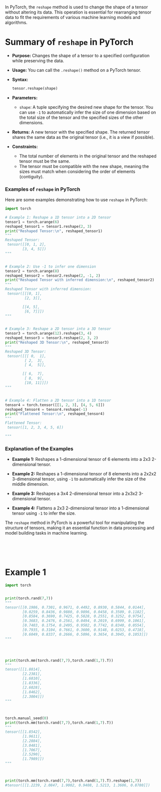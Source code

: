 
In PyTorch, the `reshape` method is used to change the shape of a tensor without altering its data. This operation is essential for rearranging tensor data to fit the requirements of various machine learning models and algorithms.

# Summary of `reshape` in PyTorch

- **Purpose:** Changes the shape of a tensor to a specified configuration while preserving the data.

- **Usage:** You can call the `.reshape()` method on a PyTorch tensor.

- **Syntax:**
  ```python
  tensor.reshape(shape)
  ```

- **Parameters:**
  - `shape`: A tuple specifying the desired new shape for the tensor. You can use `-1` to automatically infer the size of one dimension based on the total size of the tensor and the specified sizes of the other dimensions.

- **Returns:** A new tensor with the specified shape. The returned tensor shares the same data as the original tensor (i.e., it is a view if possible).

- **Constraints:**
  - The total number of elements in the original tensor and the reshaped tensor must be the same.
  - The tensor must be compatible with the new shape, meaning the sizes must match when considering the order of elements (contiguity).

### Examples of `reshape` in PyTorch

Here are some examples demonstrating how to use `reshape` in PyTorch:

```python
import torch

# Example 1: Reshape a 1D tensor into a 2D tensor
tensor1 = torch.arange(6)
reshaped_tensor1 = tensor1.reshape(2, 3)
print("Reshaped Tensor:\n", reshaped_tensor1)
"""
Reshaped Tensor:
 tensor([[0, 1, 2],
        [3, 4, 5]])
"""


# Example 2: Use -1 to infer one dimension
tensor2 = torch.arange(8)
reshaped_tensor2 = tensor2.reshape(2, -1, 2)
print("Reshaped Tensor with inferred dimension:\n", reshaped_tensor2)
"""
Reshaped Tensor with inferred dimension:
 tensor([[[0, 1],
         [2, 3]],

        [[4, 5],
         [6, 7]]])
"""


# Example 3: Reshape a 2D tensor into a 3D tensor
tensor3 = torch.arange(12).reshape(3, 4)
reshaped_tensor3 = tensor3.reshape(2, 3, 2)
print("Reshaped 3D Tensor:\n", reshaped_tensor3)
"""
Reshaped 3D Tensor:
 tensor([[[ 0,  1],
         [ 2,  3],
         [ 4,  5]],

        [[ 6,  7],
         [ 8,  9],
         [10, 11]]])
"""


# Example 4: Flatten a 2D tensor into a 1D tensor
tensor4 = torch.tensor([[1, 2, 3], [4, 5, 6]])
reshaped_tensor4 = tensor4.reshape(-1)
print("Flattened Tensor:\n", reshaped_tensor4)
"""
Flattened Tensor:
 tensor([1, 2, 3, 4, 5, 6])

"""
```

### Explanation of the Examples

- **Example 1:** Reshapes a 1-dimensional tensor of 6 elements into a 2x3 2-dimensional tensor.

- **Example 2:** Reshapes a 1-dimensional tensor of 8 elements into a 2x2x2 3-dimensional tensor, using `-1` to automatically infer the size of the middle dimension.

- **Example 3:** Reshapes a 3x4 2-dimensional tensor into a 2x3x2 3-dimensional tensor.

- **Example 4:** Flattens a 2x3 2-dimensional tensor into a 1-dimensional tensor using `-1` to infer the size.

The `reshape` method in PyTorch is a powerful tool for manipulating the structure of tensors, making it an essential function in data processing and model building tasks in machine learning.






<br><br><br>


# Example 1
```python
import torch


print(torch.rand(7,7))
"""
tensor([[0.1986, 0.7301, 0.9671, 0.4492, 0.8930, 0.5844, 0.0144],
        [0.0259, 0.8436, 0.9880, 0.9896, 0.0458, 0.3509, 0.1182],
        [0.8584, 0.3690, 0.7425, 0.5828, 0.2551, 0.3252, 0.9754],
        [0.3683, 0.2476, 0.2561, 0.0494, 0.2019, 0.6999, 0.1061],
        [0.7403, 0.1754, 0.2495, 0.9502, 0.7742, 0.8340, 0.0554],
        [0.7935, 0.3104, 0.7661, 0.3600, 0.9148, 0.0253, 0.4718],
        [0.6049, 0.8337, 0.2666, 0.5096, 0.3654, 0.3045, 0.1053]])
"""




print(torch.mm(torch.rand(7,7),torch.rand(1,7).T))
"""
tensor([[1.8814],
        [2.2381],
        [1.6810],
        [1.8336],
        [2.6028],
        [1.8462],
        [2.3004]])
"""



torch.manual_seed(0)
print(torch.mm(torch.rand(7,7),torch.rand(1,7).T))
"""
tensor([[1.8542],
        [1.9611],
        [2.2884],
        [3.0481],
        [1.7067],
        [2.5290],
        [1.7989]])
"""



print(torch.mm(torch.rand(7,7),torch.rand(1,7).T).reshape(1,7))
#tensor([[1.2239, 2.0847, 1.9002, 0.9408, 1.5213, 1.3606, 0.8780]])
```
